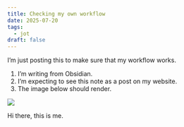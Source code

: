 ```yaml
---
title: Checking my own workflow
date: 2025-07-20
tags:
  - jot
draft: false
---
```

I’m just posting this to make sure that my workflow works.

1. I’m writing from Obsidian.
2. I’m expecting to see this note as a post on my website.
3. The image below should render.

![](pablo-santalla-about-main.png)

Hi there, this is me.